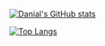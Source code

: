 [![Danial's GitHub stats](https://github-readme-stats.vercel.app/api?username=mdanial1410&show_icons=true&theme=vue-dark)](https://github.com/anuraghazra/github-readme-stats)

[![Top Langs](https://github-readme-stats.vercel.app/api/top-langs/?username=mdanial1410&layout=compact&theme=vue-dark)](https://github.com/anuraghazra/github-readme-stats)
